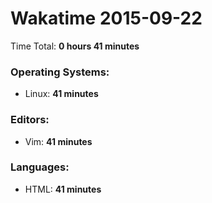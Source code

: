 # Wakatime 2015-09-22

Time Total: **0 hours 41 minutes**

### Operating Systems:
- Linux: **41 minutes** 

### Editors:
- Vim: **41 minutes** 

### Languages:
- HTML: **41 minutes** 

